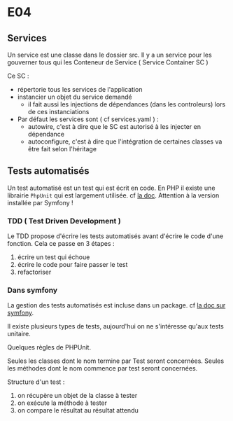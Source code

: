 # E04

## Services

Un service est une classe dans le dossier src.
Il y a un service pour les gouverner tous qui les Conteneur de Service ( Service Container SC )

Ce SC :

- répertorie tous les services de l'application
- instancier un objet du service demandé
  - il fait aussi les injections de dépendances (dans les controleurs) lors de ces instanciations
- Par défaut les services sont ( cf services.yaml ) :
  - autowire, c'est à dire que le SC est autorisé à les injecter en dépendance
  - autoconfigure, c'est à dire que l'intégration de certaines classes va être fait selon l'héritage

## Tests automatisés

Un test automatisé est un test qui est écrit en code. En PHP il existe une librairie `PhpUnit` qui est largement utilisée. cf [la doc](https://docs.phpunit.de/en/11.1/). Attention à la version installée par Symfony !

### TDD ( Test Driven Development )

Le TDD propose d'écrire les tests automatisés avant d'écrire le code d'une fonction.
Cela ce passe en 3 étapes :

1. écrire un test qui échoue
2. écrire le code pour faire passer le test
3. refactoriser

### Dans symfony

La gestion des tests automatisés est incluse dans un package. cf [la doc sur symfony](https://symfony.com/doc/current/testing.html).

Il existe plusieurs types de tests, aujourd'hui on ne s'intéresse qu'aux tests unitaire.

Quelques règles de PHPUnit.

Seules les classes dont le nom termine par Test seront concernées.
Seules les méthodes dont le nom commence par test seront concernées.

Structure d'un test :

1. on récupère un objet de la classe à tester
2. on exécute la méthode à tester
3. on compare le résultat au résultat attendu